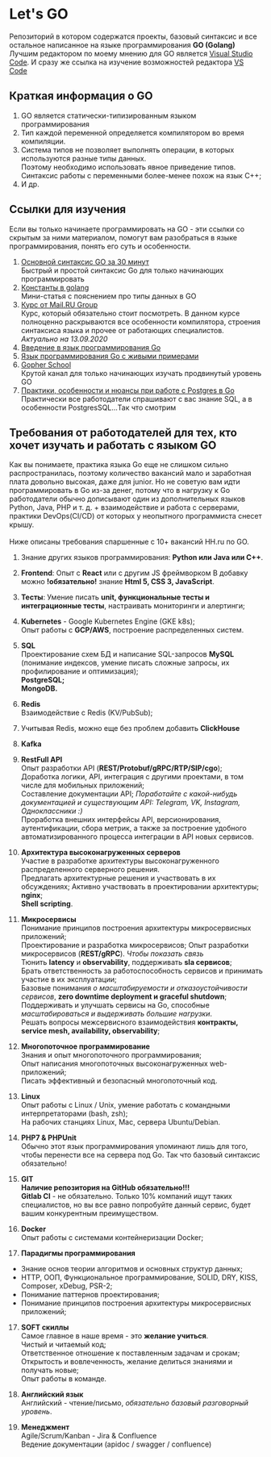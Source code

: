 # Let's GO
Репозиторий в котором содержатся проекты, базовый синтаксис и все остальное написанное на языке программирования **GO (Golang)**<br>
Лучшим редактором по моему мнению для GO является [Visual Studio Code](https://code.visualstudio.com/). И сразу же ссылка на изучение возможностей редактора [VS Code](https://www.youtube.com/watch?v=nxCLXMBl4e4&t=705s&ab_channel=%D0%A4%D1%80%D0%B8%D0%BB%D0%B0%D0%BD%D1%81%D0%B5%D1%80%D0%BF%D0%BE%D0%B6%D0%B8%D0%B7%D0%BD%D0%B8-IT%D0%B8%D1%84%D1%80%D0%B8%D0%BB%D0%B0%D0%BD%D1%81)

## Краткая информация о GO
1.  GO является статически-типизированным языком программирования
2. Тип каждой переменной определяется компилятором во время компиляции.
3. Система типов не позволяет выполнять операции, в которых используются разные типы данных.<br>
Поэтому необходимо использовать явное приведение типов. Синтаксис работы с переменными более-менее похож на язык C++;
4. И др.



## Ссылки для изучения
Если вы только начинаете программировать на GO - эти ссылки со скрытым за ними материалом, помогут вам разобраться в языке программирования, понять его суть и особенности.
1. [Основной синтаксис GO за 30 минут](https://www.youtube.com/watch?v=pfmxPtLIW34)<br>
Быстрый и простой синтаксис Go для только начинающих программировать
2. [Константы в golang](https://p0vidl0.info/konstanty-v-golang.html)<br>
Мини-статья с пояснением про типы данных в GO
3. [Курс от Mail.RU Group](https://www.youtube.com/watch?v=9Pk7xAT_aCU&list=PLrCZzMib1e9q-X5V9pTM6J0AemRWseM7I&ab_channel=%D0%A2%D0%B5%D1%85%D0%BD%D0%BE%D1%81%D1%82%D1%80%D0%B8%D0%BCMail.RuGroup)<br>
Курс, который обязательно стоит посмотреть. В данном курсе полноценно раскрываются все особенности компилятора, строения синтаксиса языка и прочее от работающих специалистов.<br>
*Актуально на 13.09.2020*
4. [Введение в язык программирования Go](https://www.youtube.com/watch?v=1V5GAYoaKRE)
5. [Язык программирования Go с живыми примерами](https://www.youtube.com/watch?v=lDdBWPsqpnw)
6. [Gopher School](https://www.youtube.com/c/GopherSchool)<br>
Крутой канал для только начинающих изучать продвинутый уровень GO
7. [Практики, особенности и нюансы при работе с Postgres в Go](https://www.youtube.com/watch?v=Uojy57I-xP0)<br>
Практически все работодатели спрашивают с вас знание SQL, а в особенности PostgresSQL...Так что смотрим

## Требования от работодателей для тех, кто хочет изучать и работать с языком GO
Как вы понимаете, практика языка Go еще не слишком сильно распространилась, поэтому количество вакансий мало и заработная плата довольно высокая, даже для junior. Но не советую вам идти программировать в Go из-за денег, потому что в нагрузку к Go работодатели обычно дописывают один из дополнительных языков Python, Java, PHP и т. д. + взаимодействие и работа с серверами, практики DevOps(CI/CD) от которых у неопытного программиста снесет крышу.<br><br>
Ниже описаны требования спаршенные с 10+ вакансий HH.ru по GO.
1. Знание других языков программирования: **Python или Java или C++**.

2. **Frontend**: Опыт с **React** или с другим JS фреймворком
В добавку можно **!обязательно!** знание **Html 5, CSS 3, JavaScript**.

3. **Тесты**: Умение писать **unit, функциональные тесты и интеграционные тесты**, настраивать мониторинги и алертинги;

4. **Kubernetes** - Google Kubernetes Engine (GKE k8s);<br>
Опыт работы с **GCP/AWS**, построение распределенных систем.

5. **SQL**<br>
Проектирование схем БД и написание SQL-запросов **MySQL** <br>(понимание индексов, умение писать сложные запросы, их профилирование и оптимизация);<br>
**PostgreSQL;**<br>
**MongoDB.**<br>

6. **Redis**<br>
Взаимодействие с Redis (KV/PubSub);<br>

7. Учитывая Redis, можно еще без проблем добавить **ClickHouse**

7. **Kafka**<br>
8. **RestFull API**<br>
Опыт разработки API (**REST/Protobuf/gRPC/RTP/SIP/cgo**);<br>
Доработка логики, API, интеграция с другими проектами, в том числе для мобильных приложений;<br>
Cоставление документации API; *Поработайте с какой-нибудь документацией и существующим API: Telegram, VK, Instagram, Одноклассники :)*<br>
Проработка внешних интерфейсы API, версионирования, аутентификации, сбора метрик, а также за построение удобного 
автоматизированного процесса интеграции в API новых сервисов.

9. **Архитектура высоконагруженных серверов**<br>
Участие в разработке архитектуры высоконагруженного распределенного серверного решения.<br>
Предлагать архитектурные решения и участвовать в их обсуждениях;
Активно участвовать в проектировании архитектуры;<br>
**nginx**;<br>
**Shell scripting**.

10. **Микросервисы**<br>
Понимание принципов построения архитектуры микросервисных приложений;<br>
Проектирование и разработка микросервисов;
Опыт разработки микросервисов (**REST/gRPC**). *Чтобы показать связь*<br>
Тюнить **latency** и **observability**, поддерживать **sla сервисов**;<br>
Брать ответственность за работоспособность сервисов и принимать участие в их эксплуатации;<br>
Базовые понимания *о масштабируемости и отказоустойчивости сервисов*, **zero downtime deployment и graceful shutdown**;<br>
Поддерживать и улучшать сервисы на Go, способные *масштабироваться и выдерживать большие нагрузки*.<br>
Решать вопросы межсервисного взаимодействия **контракты, service mesh, availability, observability**;<br>

11. **Многопоточное программирование**<br>
Знания и опыт многопоточного программирования;<br>
Опыт написания многопоточных высоконагруженных web-приложений;<br>
Писать эффективный и безопасный многопоточный код.

12. **Linux**<br>
Опыт работы с Linux / Unix, умение работать с командными интерпретаторами (bash, zsh);<br>
На рабочих станциях Linux, Mac, сервера Ubuntu/Debian.

13. **PHP7 & PHPUnit**<br>
Обычно этот язык программирования упоминают лишь для того, чтобы перенести все на сервера под Go. Так что базовый синтаксис обязательно!

14. **GIT**<br>
**Наличие репозитория на GitHub обязательно!!!**<br>
**Gitlab CI** - не обязательно. Только 10% компаний ищут таких специалистов, но вы все равно попробуйте данный сервис, будет вашим конкурентным преимуществом.<br>

15. **Docker**<br>
Опыт работы с системами контейнеризации Docker;

16. **Парадигмы программирования**<br>
* Знание основ теории алгоритмов и основных структур данных;<br>
* HTTP, ООП, Функциональное программирование, SOLID, DRY, KISS, Composer, xDebug, PSR-2;<br>
* Понимание паттернов проектирования;<br>
* Понимание принципов построения архитектуры микросервисных приложений;

17. **SOFT скиллы**<br>
Самое главное в наше время - это **желание учиться**.<br>
Чистый и читаемый код;<br>
Oтветственное отношение к поставленным задачам и срокам;<br>
Открытость и вовлеченность, желание делиться знаниями и получать новые;<br>
Опыт работы в команде.

18. **Английский язык**<br>
Английский - чтение/письмо, *обязательно базовый разговорный уровень*.<br>

19. **Менеджмент**<br>
Agile/Scrum/Kanban - Jira & Confluence<br>
Ведение документации (apidoc / swagger / confluence)<br>
